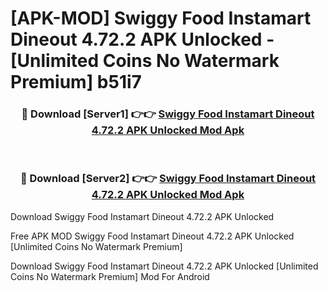 # [APK-MOD] Swiggy  Food Instamart Dineout 4.72.2 APK Unlocked - [Unlimited Coins No Watermark Premium] b51i7



<div align="center">
<h3>🔴 Download [Server1] 👉👉 <a href="https://momento.my/?title=Swiggy__Food_Instamart_Dineout_4.72.2_APK_Unlocked">Swiggy  Food Instamart Dineout 4.72.2 APK Unlocked Mod Apk</a></h3><br>

<h3>🔴 Download [Server2] 👉👉 <a href="https://momento.my/?title=Swiggy__Food_Instamart_Dineout_4.72.2_APK_Unlocked">Swiggy  Food Instamart Dineout 4.72.2 APK Unlocked Mod Apk</a></h3>
</div>



Download Swiggy  Food Instamart Dineout 4.72.2 APK Unlocked 

Free APK MOD Swiggy  Food Instamart Dineout 4.72.2 APK Unlocked [Unlimited Coins No Watermark Premium]

Download Swiggy  Food Instamart Dineout 4.72.2 APK Unlocked [Unlimited Coins No Watermark Premium] Mod For Android
